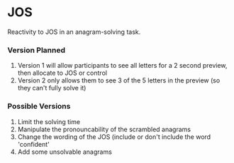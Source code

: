 # JOS
Reactivity to JOS in an anagram-solving task.


<h3>Version Planned</h3>

1. Version 1 will allow participants to see all letters for a 2 second preview, then allocate to JOS or control
2. Version 2 only allows them to see 3 of the 5 letters in the preview (so they can't fully solve it)

<h3>Possible Versions</h3>

1. Limit the solving time
2. Manipulate the pronouncability of the scrambled anagrams
3. Change the wording of the JOS (include or don't include the word 'confident'
4. Add some unsolvable anagrams

